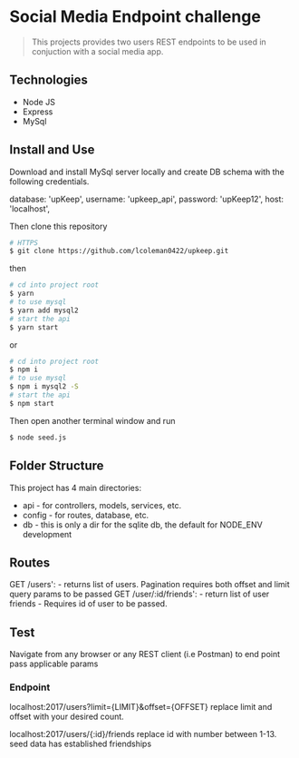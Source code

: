# Social Media Endpoint challenge

>  This projects provides two users REST endpoints to be used in conjuction with a social media app. 

## Technologies 

- Node JS
- Express
- MySql

## Install and Use

Download and install MySql server locally and create DB schema with the following credentials. 

  database: 'upKeep',
  username: 'upkeep_api',
  password: 'upKeep12',
  host: 'localhost',



Then clone this repository

```sh
# HTTPS
$ git clone https://github.com/lcoleman0422/upkeep.git
```

then

```sh
# cd into project root
$ yarn
# to use mysql
$ yarn add mysql2
# start the api
$ yarn start
```

or

```sh
# cd into project root
$ npm i
# to use mysql
$ npm i mysql2 -S
# start the api
$ npm start
```

Then open another terminal window and run 

```sh
$ node seed.js 
```


## Folder Structure

This project has 4 main directories:

- api - for controllers, models, services, etc.
- config - for routes, database, etc.
- db - this is only a dir for the sqlite db, the default for NODE_ENV development

## Routes 
GET /users': - returns list of users. Pagination requires both offset and limit query params to be passed
GET /user/:id/friends': - return list of user friends - Requires id of user to be passed.  

## Test 
Navigate from any browser or any REST client (i.e Postman) to end point pass applicable params 

### Endpoint
localhost:2017/users?limit={LIMIT}&offset={OFFSET}
replace limit and offset with your desired count.

localhost:2017/users/{:id}/friends 
replace id with number between 1-13. seed data has established friendships

```





